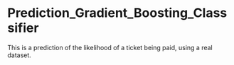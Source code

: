 # Prediction_Gradient_Boosting_Classsifier
This is a prediction of the likelihood of a ticket being paid, using a real dataset.
